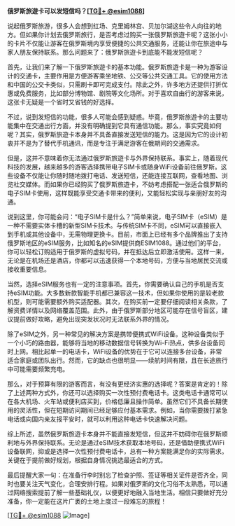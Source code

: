 **俄罗斯旅遊卡可以发短信吗？[[TG💪+ @esim1088](https://t.me/s/esim1088)]**

说起俄罗斯旅游，很多人会想到红场、克里姆林宫、贝加尔湖这些令人向往的地方。但如果你计划去俄罗斯旅行，是否考虑过购买一张俄罗斯旅遊卡呢？这张小小的卡片不仅能让游客在俄罗斯境内享受便捷的公共交通服务，还能让你在旅途中与家人朋友保持联系。那么问题来了：俄罗斯旅遊卡到底能不能发短信呢？

首先，让我们来了解一下俄罗斯旅遊卡的基本功能。俄罗斯旅遊卡是一种为游客设计的交通卡，主要作用是方便游客乘坐地铁、公交等公共交通工具。它的使用方法和中国的公交卡类似，只需刷卡即可完成支付。除此之外，许多地方还提供打折优惠或免费服务，比如部分博物馆、剧院等文化场所。对于喜欢自由行的游客来说，这张卡无疑是一个省时又省钱的好选择。

不过，说到发短信的功能，很多人可能会感到疑惑。毕竟，俄罗斯旅遊卡的主要功能集中在交通出行方面，并没有明确提到它具有通信功能。那么，事实究竟如何呢？其实，俄罗斯旅遊卡本身并不具备直接发送短信的能力。这是因为它的设计初衷并不是为了替代手机通讯，而是专注于满足游客在俄期间的交通需求。

但是，这并不意味着你无法通过俄罗斯旅遊卡与外界保持联系。事实上，随着现代科技的发展，越来越多的游客选择携带电子SIM卡或随身WiFi设备前往俄罗斯。这些设备不仅能让你随时随地拨打电话、发送短信，还能连接互联网，查看地图、浏览社交媒体。而如果你已经购买了俄罗斯旅遊卡，不妨考虑搭配一张适合俄罗斯的电子SIM卡使用，这样既能享受交通卡带来的便利，又能轻松实现与亲朋好友的沟通。

说到这里，你可能会问：“电子SIM卡是什么？”简单来说，电子SIM卡（eSIM）是一种不需要实体卡槽的新型SIM卡技术。与传统SIM卡不同，eSIM可以直接嵌入到手机或其他设备中，无需物理更换卡。目前，市面上已经有多个品牌推出了支持俄罗斯地区的eSIM服务，比如知名的eSIM提供商ESIM1088。通过他们的平台，你可以轻松订购适用于俄罗斯的虚拟号码，并在抵达后立即激活使用。这样一来，无论是在机场还是酒店，你都可以迅速获得一个本地号码，方便与当地居民交流或接收重要信息。

当然，选择eSIM服务也有一定的注意事项。首先，你需要确认自己的手机是否支持eSIM功能。大多数新款智能手机都已兼容这一技术，但如果你使用的是较老款机型，则可能需要额外购买适配器。其次，在购买前一定要仔细阅读相关条款，了解资费详情以及网络覆盖范围。此外，由于俄罗斯部分地区可能存在信号盲区，建议提前做好攻略，避免出现突发状况时无法联系外界的情况。

除了eSIM之外，另一种常见的解决方案是携带便携式WiFi设备。这种设备类似于一个小巧的路由器，能够将当地的移动数据信号转换为Wi-Fi热点，供多台设备同时上网。相比起单一的电话卡，WiFi设备的优势在于它可以连接多台设备，非常适合家庭或团队出行。然而，它的缺点也很明显——续航时间有限，且在长途旅行中可能需要频繁充电。

那么，对于预算有限的游客而言，有没有更经济实惠的选择呢？答案是肯定的！除了上述两种方式外，你还可以选择购买一次性预付费电话卡。这类电话卡通常可以在各大机场、火车站或便利店买到，价格低廉且操作简单。虽然它们不具备长期使用的灵活性，但在短期访问期间已经足够应付基本需求。例如，当你需要拨打紧急电话或向国内亲友报平安时，就可以利用这种电话卡快速解决问题。

综上所述，虽然俄罗斯旅遊卡本身并不能直接发短信，但这并不妨碍你在俄罗斯顺利地与外界保持联系。无论是通过eSIM技术获取本地号码，还是借助便携式WiFi设备联网，抑或是选择一次性预付费电话卡，总有一种方案能满足你的实际需求。关键在于提前做好规划，根据自身情况挑选最适合的方式。

最后提醒大家一句：在准备行李时别忘了检查护照、签证等相关证件是否齐全，同时也要关注天气变化，合理安排行程。如果对俄罗斯的文化习俗不太熟悉，可以通过网络搜索提前了解一些基础礼仪，以便更好地融入当地生活。相信只要做好充分准备，你一定能在这片广袤的土地上度过一段难忘的旅程！

[[TG💪+ @esim1088](https://t.me/s/esim1088) ![Image](https://i.postimg.cc/4NQfJmqS/Snipaste-2025-05-13-00-14-12.png)]
